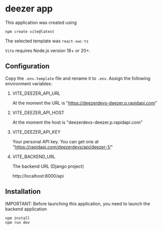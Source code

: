 # deezer app

This application was created using 

```
npm create vite@latest
```

The selected template was ```react-swc-ts```

```Vite``` requires Node.js version 18+ or 20+.

## Configuration

Copy the ```.env.template``` file and rename it to ```.env```. Assign the following environment variables: 

1. VITE_DEEZER_API_URL

    At the moment the URL is "https://deezerdevs-deezer.p.rapidapi.com"

2. VITE_DEEZER_API_HOST
    
    At the moment the host is "deezerdevs-deezer.p.rapidapi.com"

3. VITE_DEEZER_API_KEY

    Your personal API key. You can get one at "https://rapidapi.com/deezerdevs/api/deezer-1/"

4. VITE_BACKEND_URL

    The backend URL (Django project)

    http://localhost:8000/api


## Installation

IMPORTANT: Before launching this application, you need to launch the backend application

```
npm install
npm run dev
```